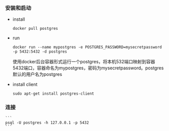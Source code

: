 ### 安装和启动
* install
	```
	docker pull postgres
	```
* run 
	```
	docker run --name mypostgres -e POSTGRES_PASSWORD=mysecretpassword -p 5432:5432 -d postgres
	```
	使用docker后台容器形式运行一个postgres，将本机532端口映射到容器5432端口，容器命名为mypostgres，密码为mysecretpassword。postgres默认的用户名为postgres

* install client
	```
	sudo apt-get install postgres-client
	```

### 连接
	```
	psql -U postgres -h 127.0.0.1 -p 5432
	```
